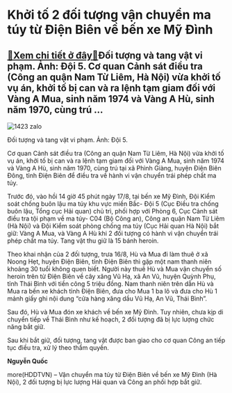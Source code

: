 Khởi tố 2 đối tượng vận chuyển ma túy từ Điện Biên về bến xe Mỹ Đình
====================================================================

[:gift:Xem chi tiết ở đây:gift:](https://hddtvn.com/khoi-to-2-doi-tuong-van-chuyen-ma-tuy-tu-dien-bien-ve-ben-xe-my-dinh/)Đối tượng và tang vật vi phạm. Ảnh: Đội 5. Cơ quan Cảnh sát điều tra (Công an quận Nam Từ Liêm, Hà Nội) vừa khởi tố vụ án, khởi tố bị can và ra lệnh tạm giam đối với Vàng A Mua, sinh năm 1974 và Vàng A Hù, sinh năm 1970, cùng trú …
---------------------------------------------------------------------------------------------------------------------------------------------------------------------------------------------------------------------------------------





![1423 zalo](https://hddtvn.com/wp-content/uploads/2021/01/1423_zalo.jpg "undefined")


Đối tượng và tang vật vi phạm. Ảnh: Đội 5.



Cơ quan Cảnh sát điều tra (Công an quận Nam Từ Liêm, Hà Nội) vừa khởi tố vụ án, khởi tố bị can và ra lệnh tạm giam đối với Vàng A Mua, sinh năm 1974 và Vàng A Hù, sinh năm 1970, cùng trú tại xã Phình Giàng, huyện Điện Biên Đông, tỉnh Điện Biên để điều tra về hành vi vận chuyển trái phép chất ma túy.


Trước đó, vào hồi 14 giờ 45 phút ngày 17/8, tại bến xe Mỹ Đình, Đội Kiểm soát chống buôn lậu ma túy khu vực miền Bắc- Đội 5 (Cục Điều tra chống buôn lậu, Tổng cục Hải quan) chủ trì, phối hợp với Phòng 6, Cục Cảnh sát điều tra tội phạm về ma túy- C04 (Bộ Công an), Công an quận Nam Từ Liêm (Hà Nội) và Đội Kiểm soát phòng chống ma túy (Cục Hải quan Hà Nội) bắt giữ: Vàng A Mua, và Vàng A Hù khi 2 đối tượng có hành vi vận chuyển trái phép chất ma túy. Tang vật thu giữ là 15 bánh heroin.


Theo khai nhận của 2 đối tượng, trưa 16/8, Hù và Mua đi làm thuê ở xã Noong Hẹt, huyện Điện Biên, tỉnh Điện Biên thì gặp một nam thanh niên khoảng 30 tuổi không quen biết. Người này thuê Hù và Mua vận chuyển số heroin trên từ Điện Biên về cây xăng Vũ Hạ, xã An Vũ, huyện Quỳnh Phụ, tỉnh Thái Bình với tiền công 5 triệu đồng. Nam thanh niên trên dẫn Hù và Mua ra bến xe khách tỉnh Điện Biên, đưa cho Mua 1 ba lô và đưa cho Hù 1 mảnh giấy ghi nội dung “cửa hàng xăng dầu Vũ Hạ, An Vũ, Thái Bình”.


Sau đó, Hù và Mua đón xe khách về bến xe Mỹ Đình. Tuy nhiên, chưa kịp di chuyển tiếp về Thái Bình như kế hoạch, 2 đối tượng đã bị lực lượng chức năng bắt giữ.


Sau khi bắt giữ, đối tượng, tang vật được ban giao cho cơ quan Công an tiếp tục điều tra, xử lý theo thẩm quyền.




**Nguyễn Quốc**



more(HDDTVN) – Vận chuyển ma túy từ Điện Biên về bến xe Mỹ Đình (Hà Nội), 2 đối tượng bị lực lượng Hải quan và Công an phối hợp bắt giữ.


